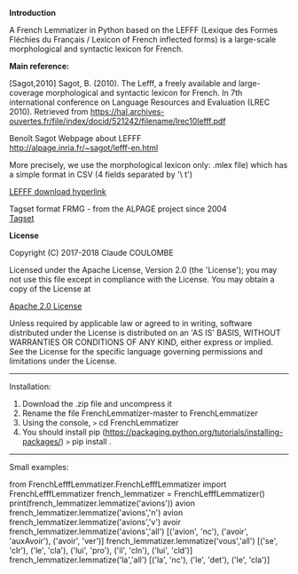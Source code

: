 
<strong>Introduction</strong>

A French Lemmatizer in Python based on the LEFFF (Lexique des Formes Fléchies du Français / Lexicon of French inflected forms) is a large-scale morphological and syntactic lexicon for French.

<strong>Main reference:</strong>

[Sagot,2010] Sagot, B. (2010). The Lefff, a freely available and large-coverage morphological and syntactic lexicon for French. In 7th international conference on Language Resources and Evaluation (LREC 2010). Retrieved from https://hal.archives-ouvertes.fr/file/index/docid/521242/filename/lrec10lefff.pdf

Benoît Sagot Webpage about LEFFF<br/>
http://alpage.inria.fr/~sagot/lefff-en.html<br/>

More precisely, we use the morphological lexicon only: .mlex file) which has a simple format in CSV (4 fields separated by '\ t')

<a href="https://gforge.inria.fr/frs/download.php/file/34601/lefff-3.4.mlex.tgz">LEFFF download hyperlink</a>

Tagset format FRMG - from the ALPAGE project since 2004<br/>
<a href="http://alpage.inria.fr/frmgwiki/content/tagset-frmg">Tagset</a>

<strong>License</strong>

Copyright (C) 2017-2018 Claude COULOMBE

Licensed under the Apache License, Version 2.0 (the 'License');
you may not use this file except in compliance with the License.
You may obtain a copy of the License at

<a href="http://www.apache.org/licenses/LICENSE-2.0">Apache 2.0 License</a>

Unless required by applicable law or agreed to in writing, software
distributed under the License is distributed on an 'AS IS' BASIS,
WITHOUT WARRANTIES OR CONDITIONS OF ANY KIND, either express or implied.
See the License for the specific language governing permissions and
limitations under the License.

-----
Installation:

1) Download the .zip file and uncompress it
2) Rename the file FrenchLemmatizer-master to FrenchLemmatizer
3) Using the console,
`>` cd FrenchLemmatizer
4) You should install pip (https://packaging.python.org/tutorials/installing-packages/)
`>` pip install .

-----

Small examples:

from FrenchLefffLemmatizer.FrenchLefffLemmatizer import FrenchLefffLemmatizer
french_lemmatizer = FrenchLefffLemmatizer()
print(french_lemmatizer.lemmatize('avions'))
avion
french_lemmatizer.lemmatize('avions','n')
avion
french_lemmatizer.lemmatize('avions','v')
avoir
french_lemmatizer.lemmatize('avions','all')
[('avion', 'nc'), ('avoir', 'auxAvoir'), ('avoir', 'ver')]
french_lemmatizer.lemmatize('vous','all')
[('se', 'clr'), ('le', 'cla'), ('lui', 'pro'), ('il', 'cln'), ('lui', 'cld')]
french_lemmatizer.lemmatize('la','all')
[('la', 'nc'), ('le', 'det'), ('le', 'cla')]


